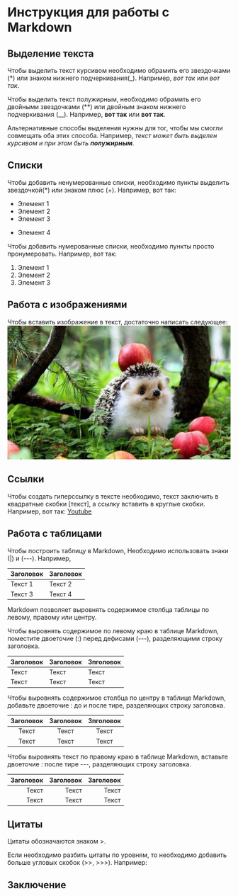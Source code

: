 # Инструкция для работы с Markdown

## Выделение текста

Чтобы выделить текст курсивом необходимо обрамить его звездочками (*) или знаком нижнего подчеркивания(_). Например, *вот так* или _вот так_.

Чтобы выделить текст полужирным, необходимо обрамить его двойными звездочками (**) или двойным знаком нижнего подчеркивания (__). Например, **вот так** или __вот так__.

Альтернативные способы выделения нужны для тог, чтобы мы смогли совмещать оба этих способа. Например, _текст может быть выделен курсивом и при этом быть **полужирным**_.


## Списки

Чтобы добавить ненумерованные списки, необходимо пункты выделить звездочкой(*) или знаком плюс (+). Например, вот так:
* Элемент 1
* Элемент 2
* Элемент 3
+ Элемент 4

Чтобы добавить нумерованные списки, необходимо пункты просто пронумеровать. Например, вот так:
1. Элемент 1
2. Элемент 2
3. Элемент 3

## Работа с изображениями

Чтобы вставить изображение в текст, достаточно написать следующее:
![Привет, это ежик!](ejik.jpg)


## Ссылки

Чтобы создать гиперссылку в тексте необходимо, текст заключить в квадратные скобки [текст], а ссылку вставить в круглые скобки. Например, вот так: [Youtube](https://www.youtube.com/)

## Работа с таблицами

Чтобы построить таблицу в Markdown, Необходимо использовать знаки (|) и (---). Например,

|Заголовок | Заголовок |
| ---------- | -------- |
| Текст 1  | Текст 2 |
| Текст 3  | Текст 4 |

Markdown позволяет выровнять содержимое столбца таблицы по левому, правому или центру.

Чтобы выровнять содержимое по левому краю в таблице Markdown, поместите двоеточие (:) перед дефисами (---), разделяющими строку заголовка.


| Заголовок  | Заголовок| Зпголовок |
|    :---    |  :----   | :---  |
| Текст      | Текст    | Текст |
| Текст      | Текст    | Текст |

Чтобы выровнять содержимое столбца по центру в таблице Markdown, добавьте двоеточие : до и после тире, разделяющих строку заголовка.

| Заголовок  | Заголовок| Зпголовок |
|    :---:   |  :----:  | :---:  |
| Текст      | Текст    | Текст |
| Текст      | Текст    | Текст |

Чтобы выровнять текст по правому краю в таблице Markdown, вставьте двоеточие : после тире ---, разделяющих строку заголовка.

|Заголовок| Заголовок| Заголовок|
| -------:| --------:| --------:|
|Текст    | Текст    | Текст    |
|Текст    | Текст    | Текст    |

## Цитаты

Цитаты обозначаются знаком >.

Если необходимо разбить цитаты по уровням, то необходимо добавить больше угловых скобок (>>, >>>). Например:


## Заключение